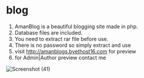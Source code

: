 # blog
1. AmanBlog is a beautiful blogging site made in php.
2. Database files are included.
3. You need to extract rar file before use.
4. There is no password so simply extract and use
5. visit http://amanblogs.byethost16.com for preview
6. for Admin|Author preview contact me

![Screenshot (41)](https://user-images.githubusercontent.com/64956661/119318002-6923c400-bc96-11eb-8586-f6590046b154.png)
